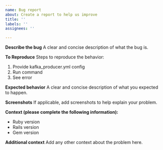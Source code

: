 ```yaml
---
name: Bug report
about: Create a report to help us improve
title: ''
labels: ''
assignees: ''

---
```


**Describe the bug**
A clear and concise description of what the bug is.

**To Reproduce**
Steps to reproduce the behavior:
1. Provide kafka_producer.yml config
2. Run command
3. See error

**Expected behavior**
A clear and concise description of what you expected to happen.

**Screenshots**
If applicable, add screenshots to help explain your problem.

**Context (please complete the following information):**
 - Ruby version
 - Rails version
 - Gem version

**Additional context**
Add any other context about the problem here.
